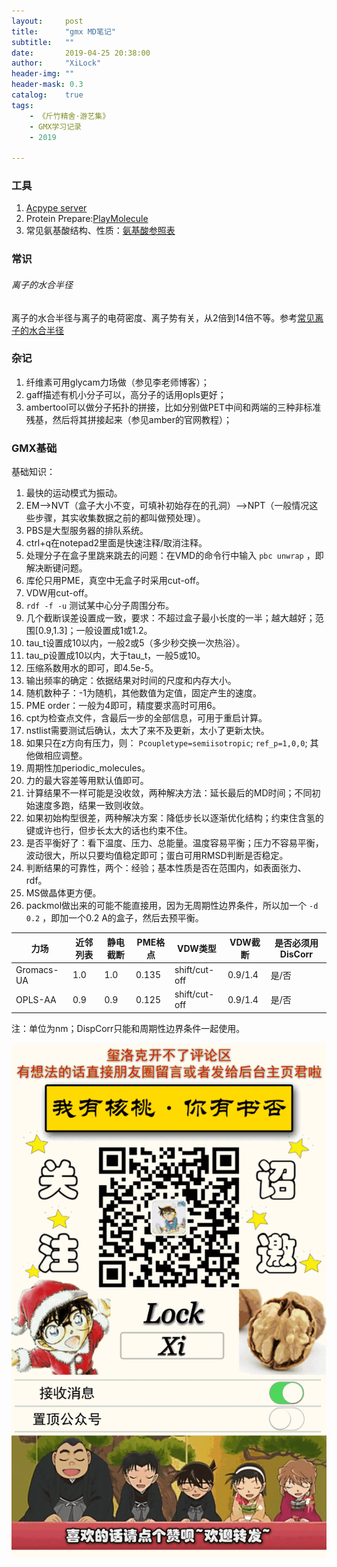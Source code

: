 ```yaml
---
layout:     post
title:      "gmx MD笔记"
subtitle:   ""
date:       2019-04-25 20:38:00
author:     "XiLock"
header-img: ""
header-mask: 0.3
catalog:    true
tags:
    - 《斤竹精舍·游艺集》
    - GMX学习记录
    - 2019

---
```


### 工具

1. [Acpype server](http://bio2byte.be/acpype/)  
1. Protein Prepare:[PlayMolecule](https://playmolecule.org/)  
1. 常见氨基酸结构、性质：[氨基酸参照表](https://www.sigmaaldrich.com/china-mainland/life-science/metabolomics/learning-center/amino-acid-reference-chart.html#1)  

### 常识
###### 离子的水合半径
离子的水合半径与离子的电荷密度、离子势有关，从2倍到14倍不等。参考[常见离子的水合半径](http://railsback.org/Fundamentals/815HydratedCationRadii04LS.pdf)  


### 杂记
1. 纤维素可用glycam力场做（参见李老师博客）；
1. gaff描述有机小分子可以，高分子的话用opls更好；
1. ambertool可以做分子拓扑的拼接，比如分别做PET中间和两端的三种非标准残基，然后将其拼接起来（参见amber的官网教程）；

### GMX基础
基础知识：  
1. 最快的运动模式为振动。
1. EM-->NVT（盒子大小不变，可填补初始存在的孔洞）-->NPT（一般情况这些步骤，其实收集数据之前的都叫做预处理）。
1. PBS是大型服务器的排队系统。
1. ctrl+q在notepad2里面是快速注释/取消注释。
1. 处理分子在盒子里跳来跳去的问题：在VMD的命令行中输入 `pbc unwrap` ，即解决断键问题。
1. 库伦只用PME，真空中无盒子时采用cut-off。
1. VDW用cut-off。
1. `rdf -f -u` 测试某中心分子周围分布。
1. 几个截断误差设置成一致，要求：不超过盒子最小长度的一半；越大越好；范围[0.9,1.3]；一般设置成1或1.2。
1. tau_t设置成10以内，一般2或5（多少秒交换一次热浴）。
1. tau_p设置成10以内，大于tau_t，一般5或10。
1. 压缩系数用水的即可，即4.5e-5。
1. 输出频率的确定：依据结果对时间的尺度和内存大小。
1. 随机数种子：-1为随机，其他数值为定值，固定产生的速度。
1. PME order：一般为4即可，精度要求高时可用6。
1. cpt为检查点文件，含最后一步的全部信息，可用于重启计算。
1. nstlist需要测试后确认，太大了来不及更新，太小了更新太快。
1. 如果只在z方向有压力，则： `Pcoupletype=semiisotropic`; `ref_p=1,0,0`; 其他做相应调整。
1. 周期性加periodic_molecules。
1. 力的最大容差等用默认值即可。
1. 计算结果不一样可能是没收敛，两种解决方法：延长最后的MD时间；不同初始速度多跑，结果一致则收敛。
1. 如果初始构型很差，两种解决方案：降低步长以逐渐优化结构；约束住含氢的键或许也行，但步长太大的话也约束不住。
1. 是否平衡好了：看下温度、压力、总能量。温度容易平衡；压力不容易平衡，波动很大，所以只要均值稳定即可；蛋白可用RMSD判断是否稳定。
1. 判断结果的可靠性，两个：经验；基本性质是否在范围内，如表面张力、rdf。
1. MS做晶体更方便。
1. packmol做出来的可能不能直接用，因为无周期性边界条件，所以加一个 `-d 0.2` ，即加一个0.2 A的盒子，然后去预平衡。


力场|近邻列表|静电截断|PME格点|VDW类型|VDW截断|是否必须用DisCorr
-|-|-|-|-|-|-
Gromacs-UA|1.0|1.0|0.135|shift/cut-off|0.9/1.4|是/否|
OPLS-AA|0.9|0.9|0.125|shift/cut-off|0.9/1.4|是/否|

注：单位为nm；DispCorr只能和周期性边界条件一起使用。


![](/img/wc-tail.GIF)
